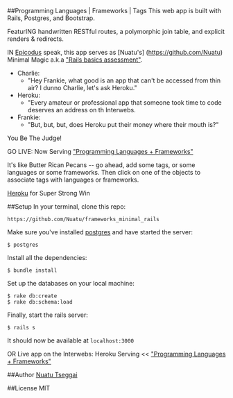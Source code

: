 ##Programming Languages | Frameworks | Tags
This web app is built with Rails, Postgres, and Bootstrap.

FeaturING handwritten RESTful routes, a polymorphic join table, and explicit renders & redirects.

IN [Epicodus](http://www.epicodus.com/) speak, this app serves as [Nuatu's] (https://github.com/Nuatu) Minimal Magic a.k.a ["Rails basics assessment"](http://www.learnhowtoprogram.com/lessons/rails-basics-assessment).
<ul>
<li>Charlie:
<ul>
<li>"Hey Frankie, what good is an app that can't be accessed from thin air? I dunno Charlie, let's ask Heroku."
</ul>

<li>Heroku:
<ul>
<li>"Every amateur or professional app that someone took time to code deserves an address on th Interwebs.
</ul>

<li>Frankie:
<ul>
<li>"But, but, but, does Heroku put their money where their mouth is?"
</ul>
</ul>
You Be The Judge!

GO LIVE: Now Serving ["Programming Languages + Frameworks"](http://languages-tags-frameworks.herokuapp.com/#)

It's like Butter Rican Pecans -- go ahead, add some tags, or some languages or some frameworks. Then click on one of the objects to associate tags with languages or frameworks.

[Heroku](https://www.heroku.com) for Super Strong Win


##Setup
In your terminal, clone this repo:

```console
https://github.com/Nuatu/frameworks_minimal_rails
```

Make sure you've installed [postgres](http://www.postgresql.org/download/) and have started the server:

```console
$ postgres
```

Install all the dependencies:

```console
$ bundle install
```

Set up the databases on your local machine:

```console
$ rake db:create
$ rake db:schema:load
```

Finally, start the rails server:

```console
$ rails s
```
It should now be available at `localhost:3000`

OR Live app on the Interwebs: Heroku Serving << ["Programming Languages + Frameworks"](http://languages-tags-frameworks.herokuapp.com/#)

##Author
[Nuatu Tseggai](http://www.linkedin.com/in/nuatu)

##License
MIT

